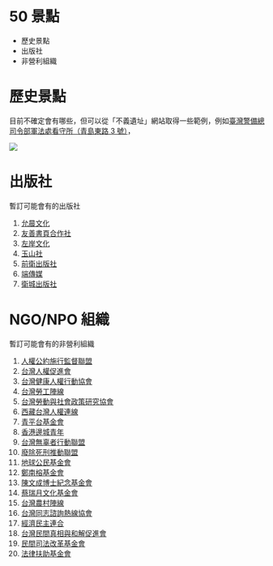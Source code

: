 # 50 景點

-   歷史景點
-   出版社
-   非營利組織

# 歷史景點

目前不確定會有哪些，但可以從「不義遺址」網站取得一些範例，例如[臺灣警備總司令部軍法處看守所（青島東路 3 號）](https://hsi.nhrm.gov.tw/home/zh-tw/injusticelandmarks/112573)，

![](https://imgs.gvm.com.tw/upload/gallery/20171212/41453_01.jpg)

# 出版社

暫訂可能會有的出版社

1. [允晨文化](http://www.asianculture.com.tw/front/bin/home.phtml)
2. [友善書頁合作社](https://fribooker.wordpress.com/)
3. [左岸文化](https://www.facebook.com/RiveGauchePublishingHouse/)
4. [玉山社](http://www.tipi.com.tw/)
5. [前衛出版社](http://www.avanguard.com.tw/)
6. [端傳媒](https://theinitium.com/)
7. [衛城出版社](https://www.facebook.com/acropolispublish/)

# NGO/NPO 組織

暫訂可能會有的非營利組織

1. [人權公約施行監督聯盟](https://covenantswatch.org.tw/)
2. [台灣人權促進會](https://www.tahr.org.tw/)
3. [台灣健康人權行動協會](http://www.tahri.org.tw/)
4. [台灣勞工陣線](https://labor.ngo.tw/)
5. [台灣勞動與社會政策研究協會](https://www.facebook.com/TLSA.ORG/)
6. [西藏台灣人權連線](http://hrntt.org/)
7. [青平台基金會](http://www.ystaiwan.org/)
8. [香港邊城青年](https://www.facebook.com/hkoutlanders/)
9. [台灣無辜者行動聯盟](https://front.all4innocent.tw/index.php/home)
10. [廢除死刑推動聯盟](https://www.taedp.org.tw/)
11. [地球公民基金會](https://www.cet-taiwan.org/)
12. [鄭南榕基金會](http://www.nylon.org.tw/)
13. [陳文成博士紀念基金會](http://www.cwcmf.org.tw/joomla/)
14. [蔡瑞月文化基金會](https://www.dance.org.tw/)
15. [台灣農村陣線](https://www.facebook.com/taiwanruralfront/)
16. [台灣同志諮詢熱線協會](https://hotline.org.tw/)
17. [經濟民主連合](https://www.edunion.org.tw/)
18. [台灣民間真相與和解促進會](https://taiwantrc.org/)
19. [民間司法改革基金會](https://www.jrf.org.tw/)
20. [法律扶助基金會](https://www.laf.org.tw/)

